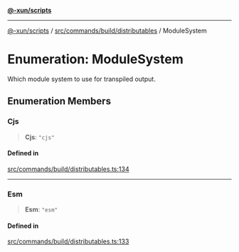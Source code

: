 [**@-xun/scripts**](../../../../../README.md)

***

[@-xun/scripts](../../../../../README.md) / [src/commands/build/distributables](../README.md) / ModuleSystem

# Enumeration: ModuleSystem

Which module system to use for transpiled output.

## Enumeration Members

### Cjs

> **Cjs**: `"cjs"`

#### Defined in

[src/commands/build/distributables.ts:134](https://github.com/Xunnamius/xscripts/blob/28c221bb8a859e69003ba2447e3f5763dc92a0ec/src/commands/build/distributables.ts#L134)

***

### Esm

> **Esm**: `"esm"`

#### Defined in

[src/commands/build/distributables.ts:133](https://github.com/Xunnamius/xscripts/blob/28c221bb8a859e69003ba2447e3f5763dc92a0ec/src/commands/build/distributables.ts#L133)
